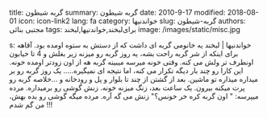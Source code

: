 title: گربه شیطون
summary: گربه شیطون
date: 2010-9-17
modified: 2018-08-01
icon:  icon-link2
lang: fa
category: خواندنیها
slug: گربه-شیطون
authors: مجتبی بنائی
tags: برای‌لبخند,خواندنیها,لبخند
image: /images/static/misc.jpg

s: خواندنیها | لبخند    یه خانومی گربه ای داشت که از دستش به ستوه اومده بود.  آقاهه برای اینکه از شر گربه راحت بشه، یه روز گربه رو میزنه زیر بغلش و 4 تا خیابون اونطرف تر ولش می کنه.  وقتی خونه میرسه میبینه گربه هه از اون زودتر اومده خونه.  این کارا رو چند بار دیگه تکرار می کنه، اما نتیجه ای نمیگیره.....    یک روز گربه رو بر میداره میذاره تو ماشین.  بعد از گشتن از چند تا بلوار و پل و رودخانه و ...خلاصه گربه رو پرت میکنه بیرون.    یک ساعت بعد، زنگ میزنه خونه.  زنش گوشی رو برمیداره.  مرده میپرسه: " اون گربه کره خر خونس؟"  زنش می گه آره.  مرده میگه گوشی رو بده بهش، من گم شدم !!!